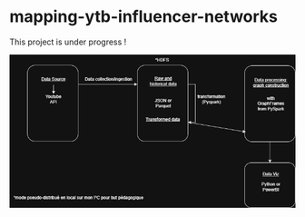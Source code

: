 # mapping-ytb-influencer-networks

This project is under progress ! 

![Graph Visualization](diagrams/diagramme_projet_v1.png)

